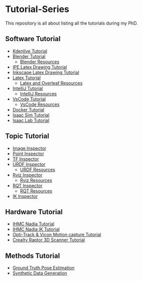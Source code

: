 # Tutorial-Series
This repository is all about listing all the tutorials during my PhD.

## Software Tutorial
- [Kdenlive Tutorial](https://github.com/ArghyaChatterjee/Kdenlive-Tutorial)
- [Blender Tutorial](https://github.com/ArghyaChatterjee/Blender-Tutorial)
  - [Blender Resources](https://github.com/ArghyaChatterjee/Blender-Resources)  
- [IPE Latex Drawing Tutorial](https://github.com/ArghyaChatterjee/IPE-Latex-Drawing-Tutorial)
- [Inkscape Latex Drawing Tutorial](https://github.com/ArghyaChatterjee/Inkscape-Latex-Drawing-Tutorial)
- [Latex Tutorial](https://github.com/ArghyaChatterjee/Latex-and-Overleaf-Tutorial)
  - [Latex and Overleaf Resources](https://github.com/ArghyaChatterjee/Latex-and-Overleaf-Resources) 
- [IntelliJ Tutorial]()
  - [IntelliJ Resources]()
- [VsCode Tutorial]()
  - [VsCode Resources]()
- [Docker Tutorial](https://github.com/ArghyaChatterjee/Docker-Tutorial)
- [Isaac Sim Tutorial](https://github.com/ArghyaChatterjee/Isaac-Sim-Tutorial)
- [Isaac Lab Tutorial](https://github.com/ArghyaChatterjee/Isaac-Lab-Tutorial)

## Topic Tutorial
- [Image Inspector](https://github.com/ArghyaChatterjee/image-inspector)
- [Point Inspector](https://github.com/ArghyaChatterjee/point-inspector)
- [TF Inspector](https://github.com/ArghyaChatterjee/TF-Inspector)
- [URDF Inspector](https://github.com/ArghyaChatterjee/URDF-Inspector)
  - [URDF Resources](https://github.com/ArghyaChatterjee/URDF-Resources) 
- [Rviz Inspector](https://github.com/ArghyaChatterjee/Rviz-Inspector)
  - [Rviz Resources](https://github.com/ArghyaChatterjee/Rviz-Resources) 
- [RQT Inspector](https://github.com/ArghyaChatterjee/RQT-Tutorial)
  - [RQT Resources](https://github.com/ArghyaChatterjee/RQT-Resources) 
- [IK Inspector](https://github.com/ArghyaChatterjee/IK-Inspector)

## Hardware Tutorial
- [IHMC Nadia Tutorial](https://github.com/ArghyaChatterjee/IHMC-Nadia-Tutorial)
- [IHMC Nadia IK Tutorial]()
- [Opti-Track & Vicon Motion capture Tutorial](https://github.com/ArghyaChatterjee/Optitrack-and-Vicon-Mocap-Tutorial)
- [Crealty Raptor 3D Scanner Tutorial](https://github.com/ArghyaChatterjee/All-About-Creality-Raptor-Scanner)

## Methods Tutorial
- [Ground Truth Pose Estimation](https://github.com/ArghyaChatterjee/Ground-Truth-Pose-Estimation)
- [Synthetic Data Generation](https://github.com/ArghyaChatterjee/Synthetic-Data-Generation)

